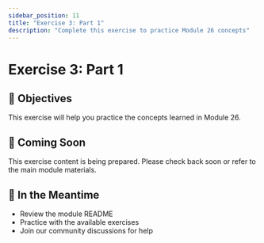 ```yaml
---
sidebar_position: 11
title: "Exercise 3: Part 1"
description: "Complete this exercise to practice Module 26 concepts"
---
```


# Exercise 3: Part 1

## 🎯 Objectives

This exercise will help you practice the concepts learned in Module 26.

## 📝 Coming Soon

This exercise content is being prepared. Please check back soon or refer to the main module materials.

## 🚀 In the Meantime

- Review the module README
- Practice with the available exercises
- Join our community discussions for help
